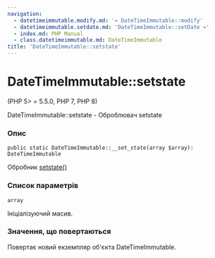 ```yaml
---
navigation:
  - datetimeimmutable.modify.md: '« DateTimeImmutable::modify'
  - datetimeimmutable.setdate.md: 'DateTimeImmutable::setDate »'
  - index.md: PHP Manual
  - class.datetimeimmutable.md: DateTimeImmutable
title: 'DateTimeImmutable::setstate'
---
```

# DateTimeImmutable::setstate

(PHP 5> = 5.5.0, PHP 7, PHP 8)

DateTimeImmutable::setstate - Оброблювач setstate

### Опис

```methodsynopsis
public static DateTimeImmutable::__set_state(array $array): DateTimeImmutable
```

Обробник [setstate()](language.oop5.magic.html#object.set-state)

### Список параметрів

`array`

Ініціалізуючий масив.

### Значення, що повертаються

Повертає новий екземпляр об'єкта DateTimeImmutable.
